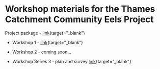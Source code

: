 # Workshop materials for the Thames Catchment Community Eels Project

Project package - [link](https://storymaps.arcgis.com/collections/7cf499061da14932875025e129bfd104){target="_blank"}

- Workshop 1 - [link](https://storymaps.arcgis.com/stories/37f0acf5f5e64562b5c93440293b436b){target="_blank"}

- Workshop 2 - coming soon...

- Workshop Series 3 - plan and survey [link](https://thamesestuarypartnership.github.io/thameseels/workshops/index.html#1){target="_blank"}
